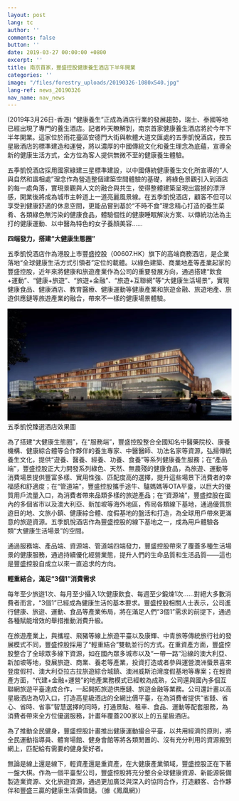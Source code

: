 ```yaml
---
layout: post
lang: tc
author: ''
comments: false
button: ''
date: 2019-03-27 00:00:00 +0800
excerpt: ''
title: 南京首家，豐盛控股健康養生酒店下半年開業
categories: ''
image: "/files/forestry_uploads/20190326-1080x540.jpg"
lang-ref: news_20190326
nav_name: nav_news
---
```

(2019年3月26日-香港) “健康養生”正成為酒店行業的發展趨勢，瑞士、泰國等地已經出現了專門的養生酒店。記者昨天瞭解到，南京首家健康養生酒店將於今年下半年開業。這家位於雨花臺區安德門大街與軟體大道交匯處的五季凱悅酒店，按五星級酒店的標準建造和運營，將以濃厚的中國傳統文化和養生理念為底蘊，宣導全新的健康生活方式，全方位為客人提供無微不至的健康養生體驗。

五季凱悅酒店採用國家綠建三星標準建設，以中國傳統健康養生文化所宣導的“人與自然和諧相處”理念作為營造整個建築空間體驗的基礎，將綠色景觀引入到酒店的每一處角落，實現景觀與人文的融合與共生，使得整體建築呈現出震撼的漂浮感，開業後將成為城市主幹道上一道亮麗風景線。在五季凱悅酒店，顧客不但可以享受到健康舒適的休息空間，更能品嘗到基於“不時不食”理念精心打造的養生菜肴、各類綠色無污染的健康食品，體驗個性的健康睡眠解決方案、以傳統功法為主打的健康運動、以中醫為特色的女子養顏美容……

**四端發力，搭建“大健康生態圈”**

五季凱悅酒店作為港股上市豐盛控股（00607.HK）旗下的高端商務酒店，是企業落地“全球健康生活方式引領者”定位的載體。以綠色建築、商業地產等產業起家的豐盛控股，近年來將健康和旅遊產業作為公司的重要發展方向，通過搭建“飲食+運動”、“健康+旅遊”、“旅遊+金融”、“旅遊+互聯網”等“大健康生活場景”，實現健康食品、健康酒店、教育醫療、健康運動等健康產業和旅遊金融、旅遊地產、旅遊供應鏈等旅遊產業的融合，帶來不一樣的健康場景體驗。

![](/files/forestry_uploads/20190326-1080x540.jpg)五季凱悅臻選酒店效果圖

為了搭建“大健康生態圈”，在“服務端”，豐盛控股整合全國知名中醫藥院校、康養機構、健康綜合體等合作夥伴的養生專家、中醫醫師、功法名家等資源，弘揚傳統養生文化，提供“遊養、醫養、經養、功養、食養”等系列健康養生服務；在“產品端”，豐盛控股正大力開發系列綠色、天然、無農殘的健康食品，為旅遊、運動等消費場景提供豐富多樣、實用性強、匹配度高的選擇，提升這些場景下消費者的幸福感和舒適度；在“管道端”，豐盛控股攜手途牛、驢媽媽等OTA平臺，以巨大的優質用戶流量入口，為消費者帶來品類多樣的旅遊產品；在“資源端”，豐盛控股在國內的多個省市以及澳大利亞、新加坡等海外地區，佈局各類線下基地，通過優質旅遊目的地、文旅小鎮、健康綜合體、度假基地的盤活和打造，為全球用戶帶來更滿意的旅遊資源。五季凱悅酒店作為豐盛控股的線下基地之一，成為用戶體驗各類“大健康生活場景”的空間。

通過服務端、產品端、資源端、管道端四端發力，豐盛控股帶來了覆蓋多種生活場景的健康服務，通過持續優化經營業態，提升人們的生命品質和生活品質——這也是豐盛控股自成立以來一直追求的方向。

**輕重結合，滿足“3個1”消費需求**

每年至少旅遊1次、每月至少攝入1次健康飲食、每週至少鍛煉1次……對絕大多數消費者而言，“3個1”已經成為健康生活的基本要求。豐盛控股相關人士表示，公司進行健康、旅遊、運動、食品等產業佈局，將在滿足人們“3個1”需求的前提下，通過各種賦能增效的舉措推動消費升級。

在旅遊產業上，與攜程、飛豬等線上旅遊平臺以及康輝、中青旅等傳統旅行社的發展模式不同，豐盛控股採用了“輕重結合”雙軌並行的方式。在重資產方面，豐盛控股整合了全球眾多線下資源，如在國內眾多城市以及“一帶一路”沿線的澳大利亞、新加坡等地，發展旅遊、商業、養老等產業，投資打造或者參與運營澳洲蜃景喜來登度假村、澳大利亞拉古拉旅遊綜合城鎮、澳洲威斯泊灣度假基地等專案；在輕資產方面，“代建+金融+運營”的地產業務模式已經較為成熟，公司還與國內多個互聯網旅遊平臺達成合作，一起開拓旅遊供應鏈、旅遊金融等業務。公司還計畫以高星級酒店為切入口，打造高星級酒店的全網比價平臺，在為消費者提供“省錢、省心、省時、省事”智慧選擇的同時，打通景點、租車、食品、運動等配套服務，為消費者帶來全方位優選服務，計畫年覆蓋200家以上的五星級酒店。

為了推動全民健身，豐盛控股計畫推出健康運動撮合平臺，以共用經濟的原則，將全民運動指導員、體育場館、健身會館等將各類閒置的、沒有充分利用的資源搬到網上，匹配給有需要的健身愛好者。

無論是線上還是線下，輕資產還是重資產，在大健康產業領域，豐盛控股正在下著一盤大棋。作為一個平臺型公司，豐盛控股將充分整合全球健康資源、新能源裝備製造業資源、文化旅遊資源，通過更加廣泛與深入的協同合作，打造顧客、合作夥伴和豐盛三贏的健康生活價值鏈。（據《鳳凰網》）

